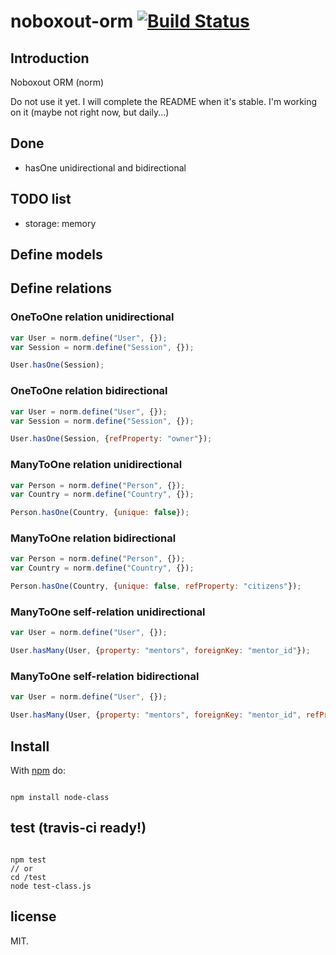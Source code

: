 # noboxout-orm [![Build Status](https://secure.travis-ci.org/llafuente/noboxout-orm.png?branch=master)](http://travis-ci.org/llafuente/noboxout-orm)


## Introduction

Noboxout ORM (norm)

Do not use it yet. I will complete the README when it's stable.
I'm working on it (maybe not right now, but daily...)

## Done

* hasOne unidirectional and bidirectional

## TODO list

* storage: memory

## Define models


## Define relations

### OneToOne relation unidirectional
```js
var User = norm.define("User", {});
var Session = norm.define("Session", {});

User.hasOne(Session);

```

### OneToOne relation bidirectional
```js
var User = norm.define("User", {});
var Session = norm.define("Session", {});

User.hasOne(Session, {refProperty: "owner"});

```

### ManyToOne relation unidirectional
```js
var Person = norm.define("Person", {});
var Country = norm.define("Country", {});

Person.hasOne(Country, {unique: false});

```

### ManyToOne relation bidirectional
```js
var Person = norm.define("Person", {});
var Country = norm.define("Country", {});

Person.hasOne(Country, {unique: false, refProperty: "citizens"});

```


### ManyToOne self-relation unidirectional
```js
var User = norm.define("User", {});

User.hasMany(User, {property: "mentors", foreignKey: "mentor_id"});

```

### ManyToOne self-relation bidirectional
```js
var User = norm.define("User", {});

User.hasMany(User, {property: "mentors", foreignKey: "mentor_id", refProperty: "mentee"});

```


## Install

With [npm](http://npmjs.org) do:

```

npm install node-class

```

## test (travis-ci ready!)


```

npm test
// or
cd /test
node test-class.js

```

## license


MIT.
